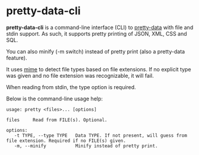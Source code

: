 # pretty-data-cli

**pretty-data-cli** is a command-line interface (CLI) to
[pretty-data][pretty-data-url] with file and stdin support. As such, it
supports pretty printing of JSON, XML, CSS and SQL.

You can also minify (-m switch) instead of pretty print (also a pretty-data feature).

It uses [mime][mime-url] to detect file types based on file extensions.
If no explicit type was given and no file extension was recognizable, it will fail.

When reading from stdin, the type option is required.

Below is the command-line usage help:

```
usage: pretty <files>... [options]

files     Read from FILE(s). Optional.

options:
   -t TYPE, --type TYPE   Data TYPE. If not present, will guess from file extension. Required if no FILE(s) given.
   -m, --minify           Minify instead of pretty print.
```

[pretty-data-url]: https://github.com/vkiryukhin/pretty-data
[mime-url]: https://github.com/bentomas/node-mime
